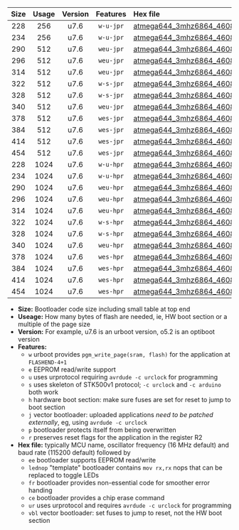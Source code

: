 |Size|Usage|Version|Features|Hex file|
|:-:|:-:|:-:|:-:|:--|
|228|256|u7.6|`w-u-jpr`|[atmega644_3mhz6864_460800bps_ur_vbl.hex](https://raw.githubusercontent.com/stefanrueger/urboot/main//atmega644_3mhz6864_460800bps_ur_vbl.hex)|
|234|256|u7.6|`w-u-jpr`|[atmega644_3mhz6864_460800bps_lednop_ur_vbl.hex](https://raw.githubusercontent.com/stefanrueger/urboot/main//atmega644_3mhz6864_460800bps_lednop_ur_vbl.hex)|
|290|512|u7.6|`weu-jpr`|[atmega644_3mhz6864_460800bps_ee_ur_vbl.hex](https://raw.githubusercontent.com/stefanrueger/urboot/main//atmega644_3mhz6864_460800bps_ee_ur_vbl.hex)|
|296|512|u7.6|`weu-jpr`|[atmega644_3mhz6864_460800bps_ee_lednop_ur_vbl.hex](https://raw.githubusercontent.com/stefanrueger/urboot/main//atmega644_3mhz6864_460800bps_ee_lednop_ur_vbl.hex)|
|314|512|u7.6|`weu-jpr`|[atmega644_3mhz6864_460800bps_ee_lednop_fr_ur_vbl.hex](https://raw.githubusercontent.com/stefanrueger/urboot/main//atmega644_3mhz6864_460800bps_ee_lednop_fr_ur_vbl.hex)|
|322|512|u7.6|`w-s-jpr`|[atmega644_3mhz6864_460800bps_vbl.hex](https://raw.githubusercontent.com/stefanrueger/urboot/main//atmega644_3mhz6864_460800bps_vbl.hex)|
|328|512|u7.6|`w-s-jpr`|[atmega644_3mhz6864_460800bps_lednop_vbl.hex](https://raw.githubusercontent.com/stefanrueger/urboot/main//atmega644_3mhz6864_460800bps_lednop_vbl.hex)|
|340|512|u7.6|`weu-jpr`|[atmega644_3mhz6864_460800bps_ee_lednop_fr_ce_ur_vbl.hex](https://raw.githubusercontent.com/stefanrueger/urboot/main//atmega644_3mhz6864_460800bps_ee_lednop_fr_ce_ur_vbl.hex)|
|378|512|u7.6|`wes-jpr`|[atmega644_3mhz6864_460800bps_ee_vbl.hex](https://raw.githubusercontent.com/stefanrueger/urboot/main//atmega644_3mhz6864_460800bps_ee_vbl.hex)|
|384|512|u7.6|`wes-jpr`|[atmega644_3mhz6864_460800bps_ee_lednop_vbl.hex](https://raw.githubusercontent.com/stefanrueger/urboot/main//atmega644_3mhz6864_460800bps_ee_lednop_vbl.hex)|
|414|512|u7.6|`wes-jpr`|[atmega644_3mhz6864_460800bps_ee_lednop_fr_vbl.hex](https://raw.githubusercontent.com/stefanrueger/urboot/main//atmega644_3mhz6864_460800bps_ee_lednop_fr_vbl.hex)|
|454|512|u7.6|`wes-jpr`|[atmega644_3mhz6864_460800bps_ee_lednop_fr_ce_vbl.hex](https://raw.githubusercontent.com/stefanrueger/urboot/main//atmega644_3mhz6864_460800bps_ee_lednop_fr_ce_vbl.hex)|
|228|1024|u7.6|`w-u-hpr`|[atmega644_3mhz6864_460800bps_ur.hex](https://raw.githubusercontent.com/stefanrueger/urboot/main//atmega644_3mhz6864_460800bps_ur.hex)|
|234|1024|u7.6|`w-u-hpr`|[atmega644_3mhz6864_460800bps_lednop_ur.hex](https://raw.githubusercontent.com/stefanrueger/urboot/main//atmega644_3mhz6864_460800bps_lednop_ur.hex)|
|290|1024|u7.6|`weu-hpr`|[atmega644_3mhz6864_460800bps_ee_ur.hex](https://raw.githubusercontent.com/stefanrueger/urboot/main//atmega644_3mhz6864_460800bps_ee_ur.hex)|
|296|1024|u7.6|`weu-hpr`|[atmega644_3mhz6864_460800bps_ee_lednop_ur.hex](https://raw.githubusercontent.com/stefanrueger/urboot/main//atmega644_3mhz6864_460800bps_ee_lednop_ur.hex)|
|314|1024|u7.6|`weu-hpr`|[atmega644_3mhz6864_460800bps_ee_lednop_fr_ur.hex](https://raw.githubusercontent.com/stefanrueger/urboot/main//atmega644_3mhz6864_460800bps_ee_lednop_fr_ur.hex)|
|322|1024|u7.6|`w-s-hpr`|[atmega644_3mhz6864_460800bps.hex](https://raw.githubusercontent.com/stefanrueger/urboot/main//atmega644_3mhz6864_460800bps.hex)|
|328|1024|u7.6|`w-s-hpr`|[atmega644_3mhz6864_460800bps_lednop.hex](https://raw.githubusercontent.com/stefanrueger/urboot/main//atmega644_3mhz6864_460800bps_lednop.hex)|
|340|1024|u7.6|`weu-hpr`|[atmega644_3mhz6864_460800bps_ee_lednop_fr_ce_ur.hex](https://raw.githubusercontent.com/stefanrueger/urboot/main//atmega644_3mhz6864_460800bps_ee_lednop_fr_ce_ur.hex)|
|378|1024|u7.6|`wes-hpr`|[atmega644_3mhz6864_460800bps_ee.hex](https://raw.githubusercontent.com/stefanrueger/urboot/main//atmega644_3mhz6864_460800bps_ee.hex)|
|384|1024|u7.6|`wes-hpr`|[atmega644_3mhz6864_460800bps_ee_lednop.hex](https://raw.githubusercontent.com/stefanrueger/urboot/main//atmega644_3mhz6864_460800bps_ee_lednop.hex)|
|414|1024|u7.6|`wes-hpr`|[atmega644_3mhz6864_460800bps_ee_lednop_fr.hex](https://raw.githubusercontent.com/stefanrueger/urboot/main//atmega644_3mhz6864_460800bps_ee_lednop_fr.hex)|
|454|1024|u7.6|`wes-hpr`|[atmega644_3mhz6864_460800bps_ee_lednop_fr_ce.hex](https://raw.githubusercontent.com/stefanrueger/urboot/main//atmega644_3mhz6864_460800bps_ee_lednop_fr_ce.hex)|

- **Size:** Bootloader code size including small table at top end
- **Useage:** How many bytes of flash are needed, ie, HW boot section or a multiple of the page size
- **Version:** For example, u7.6 is an urboot version, o5.2 is an optiboot version
- **Features:**
  + `w` urboot provides `pgm_write_page(sram, flash)` for the application at `FLASHEND-4+1`
  + `e` EEPROM read/write support
  + `u` uses urprotocol requiring `avrdude -c urclock` for programming
  + `s` uses skeleton of STK500v1 protocol; `-c urclock` and `-c arduino` both work
  + `h` hardware boot section: make sure fuses are set for reset to jump to boot section
  + `j` vector bootloader: uploaded applications *need to be patched externally*, eg, using `avrdude -c urclock`
  + `p` bootloader protects itself from being overwritten
  + `r` preserves reset flags for the application in the register R2
- **Hex file:** typically MCU name, oscillator frequency (16 MHz default) and baud rate (115200 default) followed by
  + `ee` bootloader supports EEPROM read/write
  + `lednop` "template" bootloader contains `mov rx,rx` nops that can be replaced to toggle LEDs
  + `fr` bootloader provides non-essential code for smoother error handing
  + `ce` bootloader provides a chip erase command
  + `ur` uses urprotocol and requires `avrdude -c urclock` for programming
  + `vbl` vector bootloader: set fuses to jump to reset, not the HW boot section
